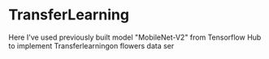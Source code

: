 # TransferLearning
Here I've used previously built model "MobileNet-V2" from Tensorflow Hub to implement Transferlearningon flowers data ser
